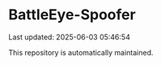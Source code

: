 # BattleEye-Spoofer

Last updated: 2025-06-03 05:46:54

This repository is automatically maintained.
